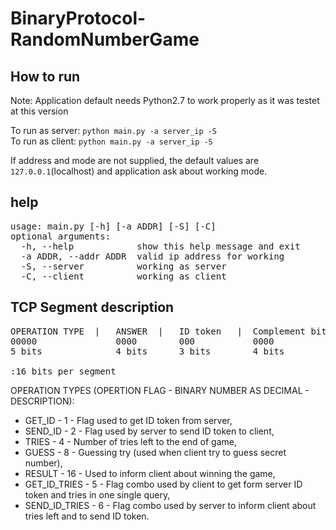 # BinaryProtocol-RandomNumberGame

## How to run
Note: Application default needs Python2.7 to work properly as it was testet at this version

To run as server: `python main.py -a server_ip -S` <br>
To run as client: `python main.py -a server_ip -S`

If address and mode are not supplied, the default values are `127.0.0.1`(localhost) and application ask about working mode.

## help
<pre>
usage: main.py [-h] [-a ADDR] [-S] [-C]
optional arguments:
  -h, --help            show this help message and exit
  -a ADDR, --addr ADDR  valid ip address for working
  -S, --server          working as server
  -C, --client          working as client
</pre>

## TCP Segment description

<pre>
OPERATION TYPE  |   ANSWER  |   ID token   |  Complement bits
00000               0000        000           0000
5 bits              4 bits      3 bits        4 bits

:16 bits per segment
</pre>

OPERATION TYPES (OPERTION FLAG - BINARY NUMBER AS DECIMAL - DESCRIPTION):
<ul>
    <li>GET_ID - 1 - Flag used to get ID token from server,</li>
    <li>SEND_ID - 2 - Flag used by server to send ID token to client,</li>
    <li>TRIES - 4 - Number of tries left to the end of game,</li>
    <li>GUESS - 8 - Guessing try (used when client try to guess secret number),</li>
    <li>RESULT - 16 - Used to inform client about winning the game,</li>
    <li>GET_ID_TRIES - 5 - Flag combo used by client to get form server ID token and tries in one single query,</li>
    <li>SEND_ID_TRIES - 6 - Flag combo used by server to inform client about tries left and to send ID token.</li>
</ul>
